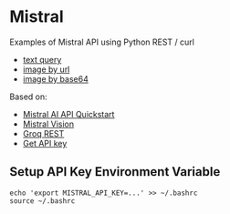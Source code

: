 # Mistral

Examples of Mistral API using Python REST / curl   

* [text query](rest.py)
* [image by url](image_url.py)
* [image by base64](image_base64.py)

Based on:
* [Mistral AI API Quickstart](https://docs.mistral.ai/getting-started/quickstart)
* [Mistral Vision](https://docs.mistral.ai/capabilities/vision)
* [Groq REST](https://github.com/eniompw/GroqGPT)
* [Get API key](https://console.mistral.ai/api-keys)

## Setup API Key Environment Variable
```
echo 'export MISTRAL_API_KEY=...' >> ~/.bashrc
source ~/.bashrc
```
